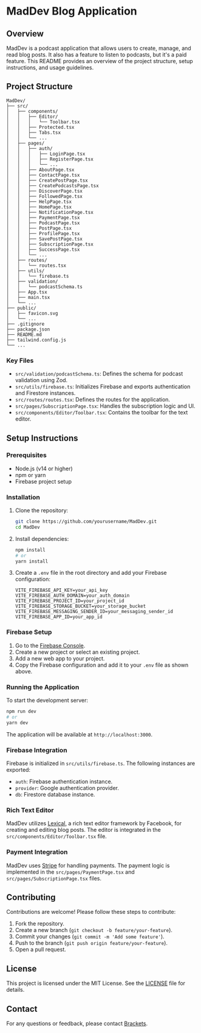 # MadDev Blog Application

## Overview

MadDev is a podcast application that allows users to create, manage, and read blog posts. It also has a feature to listen to podcasts, but it's a paid feature. This README provides an overview of the project structure, setup instructions, and usage guidelines.

## Project Structure

```
MadDev/
├── src/
│   ├── components/
│   │   ├── Editor/
│   │   │   └── Toolbar.tsx
│   │   ├── Protected.tsx
│   │   ├── Tabs.tsx
│   │   └── ...
│   ├── pages/
│   │   ├── auth/
│   │   │   ├── LoginPage.tsx
│   │   │   ├── RegisterPage.tsx
│   │   │   └── ...
│   │   ├── AboutPage.tsx
│   │   ├── ContactPage.tsx
│   │   ├── CreatePostPage.tsx
│   │   ├── CreatePodcastsPage.tsx
│   │   ├── DiscoverPage.tsx
│   │   ├── FollowedPage.tsx
│   │   ├── HelpPage.tsx
│   │   ├── HomePage.tsx
│   │   ├── NotificationPage.tsx
│   │   ├── PaymentPage.tsx
│   │   ├── PodcastPage.tsx
│   │   ├── PostPage.tsx
│   │   ├── ProfilePage.tsx
│   │   ├── SavePostPage.tsx
│   │   ├── SubscriptionPage.tsx
│   │   ├── SuccessPage.tsx
│   │   └── ...
│   ├── routes/
│   │   └── routes.tsx
│   ├── utils/
│   │   └── firebase.ts
│   ├── validation/
│   │   └── podcastSchema.ts
│   ├── App.tsx
│   ├── main.tsx
│   └── ...
├── public/
│   ├── favicon.svg
│   └── ...
├── .gitignore
├── package.json
├── README.md
├── tailwind.config.js
└── ...
```

### Key Files

- `src/validation/podcastSchema.ts`: Defines the schema for podcast validation using Zod.
- `src/utils/firebase.ts`: Initializes Firebase and exports authentication and Firestore instances.
- `src/routes/routes.tsx`: Defines the routes for the application.
- `src/pages/SubscriptionPage.tsx`: Handles the subscription logic and UI.
- `src/components/Editor/Toolbar.tsx`: Contains the toolbar for the text editor.

## Setup Instructions

### Prerequisites

- Node.js (v14 or higher)
- npm or yarn
- Firebase project setup

### Installation

1. Clone the repository:
    ```sh
    git clone https://github.com/yourusername/MadDev.git
    cd MadDev
    ```

2. Install dependencies:
    ```sh
    npm install
    # or
    yarn install
    ```

3. Create a `.env` file in the root directory and add your Firebase configuration:
    ```env
    VITE_FIREBASE_API_KEY=your_api_key
    VITE_FIREBASE_AUTH_DOMAIN=your_auth_domain
    VITE_FIREBASE_PROJECT_ID=your_project_id
    VITE_FIREBASE_STORAGE_BUCKET=your_storage_bucket
    VITE_FIREBASE_MESSAGING_SENDER_ID=your_messaging_sender_id
    VITE_FIREBASE_APP_ID=your_app_id
    ```

### Firebase Setup

1. Go to the [Firebase Console](https://console.firebase.google.com/).
2. Create a new project or select an existing project.
3. Add a new web app to your project.
4. Copy the Firebase configuration and add it to your `.env` file as shown above.

### Running the Application

To start the development server:
```sh
npm run dev
# or
yarn dev
```

The application will be available at `http://localhost:3000`.

### Firebase Integration

Firebase is initialized in `src/utils/firebase.ts`. The following instances are exported:
- `auth`: Firebase authentication instance.
- `provider`: Google authentication provider.
- `db`: Firestore database instance.

### Rich Text Editor

MadDev utilizes [Lexical](https://lexical.dev/), a rich text editor framework by Facebook, for creating and editing blog posts. The editor is integrated in the `src/components/Editor/Toolbar.tsx` file.

### Payment Integration

MadDev uses [Stripe](https://stripe.com/) for handling payments. The payment logic is implemented in the `src/pages/PaymentPage.tsx` and `src/pages/SubscriptionPage.tsx` files.

## Contributing

Contributions are welcome! Please follow these steps to contribute:
1. Fork the repository.
2. Create a new branch (`git checkout -b feature/your-feature`).
3. Commit your changes (`git commit -m 'Add some feature'`).
4. Push to the branch (`git push origin feature/your-feature`).
5. Open a pull request.

## License

This project is licensed under the MIT License. See the [LICENSE](LICENSE) file for details.

## Contact

For any questions or feedback, please contact [Brackets](mailto:bracketsltd123@gmail.com).

